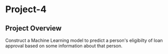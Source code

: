 # Project-4

**Project Overview**
--------------------------------

Construct a Machine Learning model to predict a person's eligibilty of loan approval based on some information about that person. 
